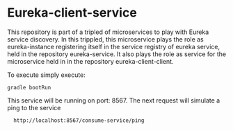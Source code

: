 # Eureka-client-service


This repository is part of a tripled of microservices to play with Eureka service discovery. In this trippled, this  microservice plays the role as eureka-instance registering itself in the service registry of eureka service, held in the repository eureka-service. It also plays the role as service for the microservice held in in the repository eureka-client-client.

To execute simply execute:

```
gradle bootRun
```

This service will be running on port: 8567. The next request will simulate a ping to the service

```
  http://localhost:8567/consume-service/ping
```
